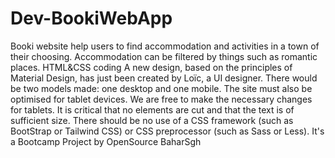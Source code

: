 # Dev-BookiWebApp

Booki website help users to find accommodation and activities in a town of their choosing. Accommodation can be filtered by things such as romantic places.
HTML&CSS coding
A new design, based on the principles of Material Design, has just been created by Loïc, a UI designer.
There would be two models made: one desktop and one mobile. The site must also be optimised for tablet devices. We are free to make the necessary changes for tablets. It is critical that no elements are cut and that the text is of sufficient size.
There should be no use of a CSS framework (such as BootStrap or Tailwind CSS) or CSS preprocessor (such as Sass or Less).
It's a Bootcamp Project by OpenSource
BaharSgh
